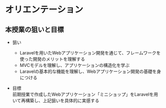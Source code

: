 ﻿# オリエンテーション

## 本授業の狙いと目標

- 狙い
  - Laravelを用いたWebアプリケーション開発を通じて、フレームワークを使った開発のメリットを理解する
  - MVCモデルを理解し、アプリケーションの構造化を学ぶ
  - Laravelの基本的な機能を理解し、Webアプリケーション開発の基礎を身につける

- 目標<br>
  前期授業で作成したWebアプリケーション「ミニショップ」をLaravelを用いて再構築し、上記狙いを具体的に実感する
